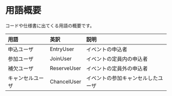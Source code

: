# 用語概要
コードや仕様書に出てくる用語の概要です。

|用語|英訳|説明|
|:-|:-|:-|
|申込ユーザ|EntryUser|イベントの申込者
|参加ユーザ|JoinUser|イベントの定員内の申込者
|補欠ユーザ|ReserveUser|イベントの定員外の申込者
|キャンセルユーザ|ChancelUser|イベントの参加キャンセルしたユーザ
